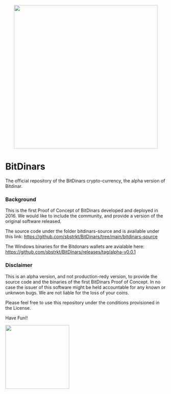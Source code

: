 <p align="center">
  <img src="https://user-images.githubusercontent.com/70914145/111924854-b2914080-8aa6-11eb-8ef7-370ba504bcc6.png" width="450" height="450" />
</p>

# BitDinars 
The official repository of the BitDinars crypto-currency, the alpha version of Bitdinar. 

### Background
This is the first Proof of Concept of BitDinars developed and deployed in 2016. We would like to include the community, and provide a version of the original software released. 

The source code under the folder bitdinars-source and is available under this link: https://github.com/sbstrkt/BitDinars/tree/main/bitdinars-source

The Windows binaries for the Bitdonars wallets are avialable here: https://github.com/sbstrkt/BitDinars/releases/tag/alpha-v0.0.1

### Disclaimer
This is an alpha version, and not production-redy version, to provide the source code and the binaries of the first BitDinars Proof of Concept. In no case the issuer of this software might be held accountable for any known or unknwon bugs. We are not liable for the loss of your coins. 

Please feel free to use this repository under the conditions provisioned in the License. 

Have Fun!!

<img src="https://art.pixilart.com/f28ab7070947b5f.gif" width="200" height="200" />



